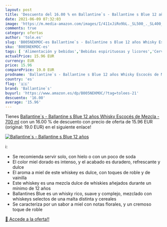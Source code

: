 ```yaml
---
layout: post
title: 'Descuento del 16.00 % en Ballantine`s - Ballantine s Blue 12 años'
date: 2021-06-09 07:32:03
image: 'https://m.media-amazon.com/images/I/411xJiRo9bL._SL500_._SL400_.jpg'
comments: true
category: ofertas
author: 'tole.es'
slug: 'B005NEKMOC-es Ballantine`s - Ballantine s Blue 12 años Whisky Escocés de...'
sku: 'B005NEKMOC-es'
tags: [ 'Alimentación y bebidas','Bebidas espirituosas y licores','Cervezas, vinos y licores','Whisky','ballantine`s','whisky', ]
actualPrice: 15.96 EUR
currency: EUR
price: 15.96
comparePrice: 19.0 EUR
prodname: 'Ballantine`s - Ballantine s Blue 12 años Whisky Escocés de Mezcla - 700 ml'
country: 'es'
flag: '🇪🇸'
brand: 'Ballantine`s'
buyurl: 'https://www.amazon.es/dp/B005NEKMOC/?tag=tolees-21'
descuento: '16.00'
average: '15.96'
---
```


Tienes [Ballantine`s - Ballantine s Blue 12 años Whisky Escocés de Mezcla - 700 ml](https://www.amazon.es/dp/B005NEKMOC/?tag=tolees-21) con un 16.00 % de descuento con precio de oferta de 15.96 EUR (original: 19.0 EUR) en el siguiente enlace!

[![Ballantine`s - Ballantine s Blue 12 años](https://m.media-amazon.com/images/I/411xJiRo9bL._SL500_._SL400_.jpg)](https://www.amazon.es/dp/B005NEKMOC/?tag=tolees-21)

ℹ️:

- Se recomienda servir solo, con hielo o con un poco de soda
- El color miel dorado es intenso, y el acabado es duradero, refrescante y dulce
- El aroma a miel de este whiskey es dulce, con toques de roble y de vainilla
- Este whiskey es una mezcla dulce de whiskies añejados durante un mínimo de 12 años
- Ballantines Blue es un whisky rico, suave y complejo, mezclado con whiskeys selectos de una malta distinta y cereales
- Se caracteriza por un sabor a miel con notas florales, y un cremoso toque de roble

[🛒 Accede a la oferta!!](https://www.amazon.es/dp/B005NEKMOC/?tag=tolees-21)
